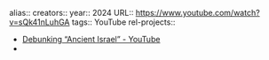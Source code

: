alias::
creators::
year:: 2024
URL:: https://www.youtube.com/watch?v=sQk41nLuhGA
tags:: YouTube
rel-projects::


- [Debunking “Ancient Israel” - YouTube](https://www.youtube.com/watch?v=sQk41nLuhGA)
-
